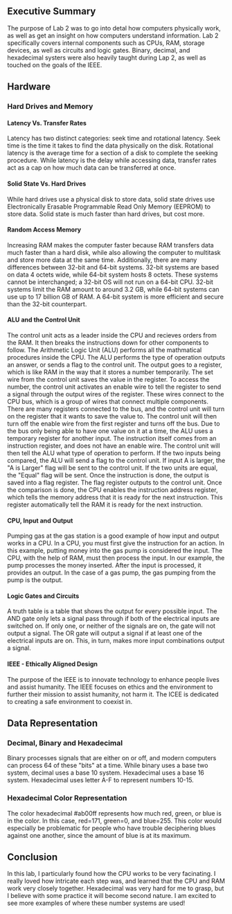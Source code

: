 ## Executive Summary
The purpose of Lab 2 was to go into detal how computers physically work, as well as get an insight on how computers understand information. Lab 2 specifically covers internal components such as CPUs, RAM, storage devices, as well as circuits and logic gates. Binary, decimal, and hexadecimal systers were also heavily taught during Lap 2, as well as touched on the goals of the IEEE. 
## Hardware
### Hard Drives and Memory
#### Latency Vs. Transfer Rates
Latency has two distinct categories: seek time and rotational latency. Seek time is the time it takes to find the data physically on the disk. Rotational latency is the average time for a section of a disk to complete the seeking procedure. While latency is the delay while accessing data, transfer rates act as a cap on how much data can be transferred at once. 
#### Solid State Vs. Hard Drives
While hard drives use a physical disk to store data, solid state drives use Electronically Erasable Programmable Read Only Memory (EEPROM) to store data. Solid state is much faster than hard drives, but cost more. 
#### Random Access Memory
Increasing RAM makes the computer faster because RAM transfers data much faster than a hard disk, while also allowing the computer to multitask and store more data at the same time. Additionally, there are many differences between 32-bit and 64-bit systems. 32-bit systems are based on data 4 octets wide, while 64-bit system hosts 8 octets. These systems cannot be interchanged; a 32-bit OS will not run on a 64-bit CPU. 32-bit systems limit the RAM amount to around 3.2 GB, while 64-bit systems can use up to 17 billion GB of RAM. A 64-bit system is more efficient and secure than the 32-bit counterpart.
#### ALU and the Control Unit
The control unit acts as a leader inside the CPU and recieves orders from the RAM. It then breaks the instructions down for other components to follow. The Arithmetic Logic Unit (ALU) performs all the mathmatical procedures inside the CPU. The ALU performs the type of operation outputs an answer, or sends a flag to the control unit. The output goes to a register, which is like RAM in the way that it stores a number temporarily. The set wire from the control unit saves the value in the register. To access the number, the control unit activates an enable wire to tell the register to send a signal through the output wires of the register. These wires connect to the CPU bus, which is a group of wires that connect multiple components. There are many registers connected to the bus, and the control unit will turn on the register that it wants to save the value to. The control unit will then turn off the enable wire from the first register and turns off the bus. Due to the bus only being able to have one value on it at a time, the ALU uses a temporary register for another input. The instruction itself comes from an instruction register, and does not have an enable wire. The control unit will then tell the ALU what type of operation to perform. If the two inputs being compared, the ALU will send a flag to the control unit. If input A is larger, the "A is Larger" flag will be sent to the control unit. If the two units are equal, the "Equal" flag will be sent. Once the instruction is done, the output is saved into a flag register. The flag register outputs to the control unit. Once the comparison is done, the CPU enables the instruction address register, which tells the memory address that it is ready for the next instruction. This register automatically tell the RAM it is ready for the next instruction.
#### CPU, Input and Output
Pumping gas at the gas station is a good example of how input and output works in a CPU. In a CPU, you must first give the instruction for an action. In this example, putting money into the gas pump is considered the input. The CPU, with the help of RAM, must then process the input. In our example, the pump processes the money inserted. After the input is processed, it provides an output. In the case of a gas pump, the gas pumping from the pump is the output. 
#### Logic Gates and Circuits
A truth table is a table that shows the output for every possible input. The AND gate only lets a signal pass through if both of the electrical inputs are switched on. If only one, or neither of the signals are on, the gate will not output a signal. The OR gate will output a signal if at least one of the electrical inputs are on. This, in turn, makes more input combinations output a signal.
#### IEEE - Ethically Aligned Design
The purpose of the IEEE is to innovate technology to enhance people lives and assist humanity. The IEEE focuses on ethics and the environment to further their mission to assist humanity, not harm it. The ICEE is dedicated to creating a safe environment to coexist in.
## Data Representation
### Decimal, Binary and Hexadecimal
Binary processes signals that are either on or off, and modern computers can process 64 of these "bits" at a time. While binary uses a base two system, decimal uses a base 10 system. Hexadecimal uses a base 16 system. Hexadecimal uses letter A-F to represent numbers 10-15. 
### Hexadecimal Color Representation
The color hexadecimal #ab00ff represents how much red, green, or blue is in the color. In this case, red=171, green=0, and blue=255. This color would especially be problematic for people who have trouble deciphering blues against one another, since the amount of blue is at its maximum.
## Conclusion
In this lab, I particularly found how the CPU works to be very facinating. I really loved how intricate each step was, and learned that the CPU and RAM work very closely together. Hexadecimal was very hard for me to grasp, but I believe with some practice it will become second nature. I am excited to see more examples of where these number systems are used!
